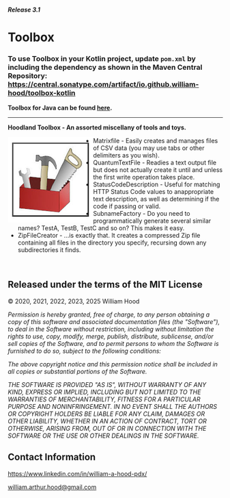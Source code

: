 ##### Release 3.1
# Toolbox
### To use Toolbox in your Kotlin project, update `pom.xml` by including the dependency as shown in the Maven Central Repository: https://central.sonatype.com/artifact/io.github.william-hood/toolbox-kotlin

**Toolbox for Java can be found [here](https://github.com/william-hood/toolbox-java).**

<hr>

**Hoodland Toolbox - An assorted miscellany of tools and toys.**

<img align="left" src="examples/toolbox.jpg">

- Matrixfile - Easily creates and manages files of CSV data (you may use tabs or other delimiters as you wish).
- QuantumTextFile - Readies a text output file but does not actually create it until and unless the first write operation takes place.
- StatusCodeDescription - Useful for matching HTTP Status Code values to anappropriate text description, as well as determining if the code if passing or valid.
- SubnameFactory - Do you need to programmatically generate several similar names? TestA, TestB, TestC and so on? This makes it easy.
- ZipFileCreator - ...is exactly that. It creates a compressed Zip file containing all files in the directory you specify, recursing down any subdirectories it finds.

<br>

## Released under the terms of the MIT License
© 2020, 2021, 2022, 2023, 2025 William Hood

*Permission is hereby granted, free of charge, to any person obtaining a copy
of this software and associated documentation files (the "Software"), to deal
in the Software without restriction, including without limitation the rights to
use, copy, modify, merge, publish, distribute, sublicense, and/or sell copies
of the Software, and to permit persons to whom the Software is furnished
to do so, subject to the following conditions:*

*The above copyright notice and this permission notice shall be included
in all copies or substantial portions of the Software.*

*THE SOFTWARE IS PROVIDED "AS IS", WITHOUT WARRANTY OF ANY KIND,
EXPRESS OR IMPLIED, INCLUDING BUT NOT LIMITED TO THE WARRANTIES
OF MERCHANTABILITY, FITNESS FOR A PARTICULAR PURPOSE AND
NONINFRINGEMENT. IN NO EVENT SHALL THE AUTHORS OR COPYRIGHT
HOLDERS BE LIABLE FOR ANY CLAIM, DAMAGES OR OTHER LIABILITY,
WHETHER IN AN ACTION OF CONTRACT, TORT OR OTHERWISE, ARISING
FROM, OUT OF OR IN CONNECTION WITH THE SOFTWARE OR THE USE OR
OTHER DEALINGS IN THE SOFTWARE.*


## Contact Information
https://www.linkedin.com/in/william-a-hood-pdx/

william.arthur.hood@gmail.com
